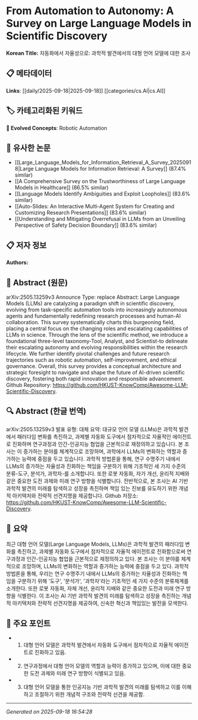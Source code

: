 
# From Automation to Autonomy: A Survey on Large Language Models in Scientific Discovery

**Korean Title:** 자동화에서 자율성으로: 과학적 발견에서의 대형 언어 모델에 대한 조사

## 📋 메타데이터

**Links**: [[daily/2025-09-18|2025-09-18]] [[categories/cs.AI|cs.AI]]

## 🏷️ 카테고리화된 키워드
**🚀 Evolved Concepts**: Robotic Automation

## 🔗 유사한 논문
- [[Large_Language_Models_for_Information_Retrieval_A_Survey_20250918|Large Language Models for Information Retrieval: A Survey]] (87.4% similar)
- [[A Comprehensive Survey on the Trustworthiness of Large Language Models in Healthcare]] (86.5% similar)
- [[Language Models Identify Ambiguities and Exploit Loopholes]] (83.6% similar)
- [[Auto-Slides: An Interactive Multi-Agent System for Creating and Customizing Research Presentations]] (83.6% similar)
- [[Understanding and Mitigating Overrefusal in LLMs from an Unveiling Perspective of Safety Decision Boundary]] (83.6% similar)

## 📋 저자 정보

**Authors:** 

## 📄 Abstract (원문)

arXiv:2505.13259v3 Announce Type: replace 
Abstract: Large Language Models (LLMs) are catalyzing a paradigm shift in scientific discovery, evolving from task-specific automation tools into increasingly autonomous agents and fundamentally redefining research processes and human-AI collaboration. This survey systematically charts this burgeoning field, placing a central focus on the changing roles and escalating capabilities of LLMs in science. Through the lens of the scientific method, we introduce a foundational three-level taxonomy-Tool, Analyst, and Scientist-to delineate their escalating autonomy and evolving responsibilities within the research lifecycle. We further identify pivotal challenges and future research trajectories such as robotic automation, self-improvement, and ethical governance. Overall, this survey provides a conceptual architecture and strategic foresight to navigate and shape the future of AI-driven scientific discovery, fostering both rapid innovation and responsible advancement. Github Repository: https://github.com/HKUST-KnowComp/Awesome-LLM-Scientific-Discovery.

## 🔍 Abstract (한글 번역)

arXiv:2505.13259v3 발표 유형: 대체
요약: 대규모 언어 모델 (LLMs)은 과학적 발견에서 패러다임 변화를 촉진하고, 과제별 자동화 도구에서 점차적으로 자율적인 에이전트로 진화하며 연구과정과 인간-인공지능 협업을 근본적으로 재정의하고 있습니다. 본 조사는 이 증가하는 분야를 체계적으로 조망하며, 과학에서 LLMs의 변화하는 역할과 증가하는 능력에 중점을 두고 있습니다. 과학적 방법론을 통해, 연구 수명주기 내에서 LLMs의 증가하는 자율성과 진화하는 책임을 구분하기 위해 기초적인 세 가지 수준의 분류-도구, 분석가, 과학자-를 소개합니다. 또한 로봇 자동화, 자가 개선, 윤리적 지배와 같은 중요한 도전 과제와 미래 연구 방향을 식별합니다. 전반적으로, 본 조사는 AI 기반 과학적 발견의 미래를 탐색하고 성장을 촉진하며 책임 있는 진보를 유도하기 위한 개념적 아키텍처와 전략적 선견지명을 제공합니다. Github 저장소: https://github.com/HKUST-KnowComp/Awesome-LLM-Scientific-Discovery.

## 📝 요약

최근 대형 언어 모델(Large Language Models, LLMs)은 과학적 발견의 패러다임 변화를 촉진하고, 과제별 자동화 도구에서 점차적으로 자율적 에이전트로 진화함으로써 연구과정과 인간-인공지능 협업을 근본적으로 재정의하고 있다. 본 조사는 이 분야를 체계적으로 조망하며, LLMs의 변화하는 역할과 증가하는 능력에 중점을 두고 있다. 과학적 방법론을 통해, 우리는 연구 수명주기 내에서 LLMs의 증가하는 자율성과 진화하는 책임을 구분하기 위해 '도구', '분석가', '과학자'라는 기초적인 세 가지 수준의 분류체계를 소개한다. 또한 로봇 자동화, 자체 개선, 윤리적 지배와 같은 중요한 도전과 미래 연구 방향을 식별한다. 이 조사는 AI 기반 과학적 발견의 미래를 탐색하고 성장을 촉진하는 개념적 아키텍처와 전략적 선견지명을 제공하여, 신속한 혁신과 책임있는 발전을 모색한다.

## 🎯 주요 포인트

- 1. 대형 언어 모델은 과학적 발견에서 자동화 도구에서 점차적으로 자율적 에이전트로 진화하고 있음.

- 2. 연구과정에서 대형 언어 모델의 역할과 능력이 증가하고 있으며, 이에 대한 중요한 도전 과제와 미래 연구 방향이 식별되고 있음.

- 3. 대형 언어 모델을 통한 인공지능 기반 과학적 발견의 미래를 탐색하고 이를 이해하고 조절하기 위한 개념적 구조와 전략적 선견을 제공함.

---

*Generated on 2025-09-18 16:54:28*